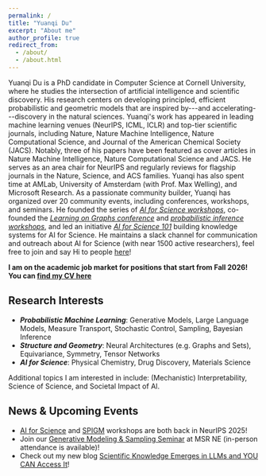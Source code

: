 ```yaml
---
permalink: /
title: "Yuanqi Du"
excerpt: "About me"
author_profile: true
redirect_from: 
  - /about/
  - /about.html
---
```


Yuanqi Du is a PhD candidate in Computer Science at Cornell University, where he studies the intersection of artificial intelligence and scientific discovery. His research centers on developing principled, efficient probabilistic and geometric models that are inspired by---and accelerating---discovery in the natural sciences. Yuanqi's work has appeared in leading machine learning venues (NeurIPS, ICML, ICLR) and top-tier scientific journals, including Nature, Nature Machine Intelligence, Nature Computational Science, and Journal of the American Chemical Society (JACS). Notably, three of his papers have been featured as cover articles in Nature Machine Intelligence, Nature Computational Science and JACS.
He serves as an area chair for NeurIPS and regularly reviews for flagship journals in the Nature, Science, and ACS families. Yuanqi has also spent time at AMLab, University of Amsterdam (with Prof. Max Welling), and Microsoft Research.
As a passionate community builder, Yuanqi has organized over 20 community events, including conferences, workshops, and seminars. He founded the series of [*AI for Science workshops*](https://ai4sciencecommunity.github.io/), co-founded the [*Learning on Graphs conference*](https://logconference.github.io/) and [*probabilistic inference workshops*](https://spigmworkshop.github.io/), and led an initiative [*AI for Science 101*](https://ai4science101.github.io/) building knowledge systems for AI for Science. He maintains a slack channel for communication and outreach about AI for Science (with near 1500 active researchers), feel free to join and say Hi to people [here](https://join.slack.com/t/aiforscience/shared_invite/zt-1bdof1jmf-YtIjkUVA5DquXguEiOXGPQ)!

**I am on the academic job market for positions that start from Fall 2026! You can [find my CV here](https://github.com/yuanqidu/yuanqidu.github.io/blob/master/CV/CV.pdf)**

## Research Interests
  * ***Probabilistic Machine Learning***: Generative Models, Large Language Models, Measure Transport, Stochastic Control, Sampling, Bayesian Inference 
  * ***Structure and Geometry***: Neural Architectures (e.g. Graphs and Sets), Equivariance, Symmetry, Tensor Networks
  * ***AI for Science***: Physical Chemistry, Drug Discovery, Materials Science

Additional topics I am interested in include: (Mechanistic) Interpretability, Science of Science, and Societal Impact of AI.

## News & Upcoming Events 
  * [AI for Science](https://ai4sciencecommunity.github.io/neurips25.html) and [SPIGM](https://spigmworkshopv3.github.io/) workshops are both back in NeurIPS 2025!
  * Join our [Generative Modeling & Sampling Seminar](https://sites.google.com/view/msrne-genai-sampling-seminar/home) at MSR NE (in-person attendance is available)! 
  * Check out my new blog [Scientific Knowledge Emerges in LLMs and YOU CAN Access It](https://medium.com/@yuanqidu/scientific-knowledge-emerges-in-llms-and-you-can-access-it-75aa002c21c8)!

<!-- ## Representative Work

<ul id="representative-work">
  <li data-selected="true" data-date="2025" data-topics="sampling ">
    <strong>Doob's Lagrangian: A Sample-Efficient Variational Approach to Transition Path Sampling</strong><br>
    <em><b>Yuanqi Du*</b>, Michael Plainer*, Rob Brekelmans*, Chenru Duan, Frank Noe, Carla P. Gomes, Alán Aspuru-Guzik, Kirill Neklyudov.</em><br>
    NeurIPS 2024 (<b>Spotlight</b>) | <a href="https://openreview.net/forum?id=ShJWT0n7kX">paper</a> 
  </li>

  <li data-selected="true" data-date="2025" data-topics="sampling ">
    <strong>Structure-based Drug Design with Equivariant Diffusion Models</strong><br>
    <em>Arne Schneuing*, Charles Harris*, <b>Yuanqi Du*</b>, Arian Jamasb, Ilia Igashov, Weitao Du, Carla P. Gomes, Tom Blundell, Pietro Lió, Max Welling, Michael Bronstein, Bruno Correia.</em><br>
    Nature Computational Science 2024 | <a href="https://www.nature.com/articles/s43588-024-00737-x">paper</a> 
  </li>

</ul> -->
